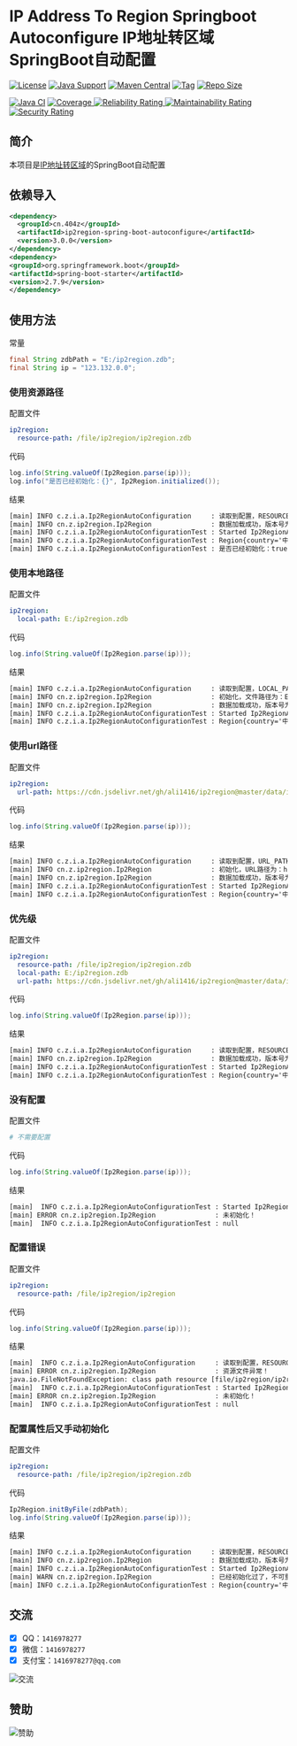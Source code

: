# IP Address To Region Springboot Autoconfigure IP地址转区域SpringBoot自动配置

[![License](https://img.shields.io/github/license/ali1416/ip2region-spring-boot-autoconfigure?label=License)](https://opensource.org/licenses/BSD-3-Clause)
[![Java Support](https://img.shields.io/badge/Java-8+-green)](https://openjdk.org/)
[![Maven Central](https://img.shields.io/maven-central/v/cn.404z/ip2region-spring-boot-autoconfigure?label=Maven%20Central)](https://mvnrepository.com/artifact/cn.404z/ip2region-spring-boot-autoconfigure)
[![Tag](https://img.shields.io/github/v/tag/ali1416/ip2region-spring-boot-autoconfigure?label=Tag)](https://github.com/ALI1416/ip2region-spring-boot-autoconfigure/tags)
[![Repo Size](https://img.shields.io/github/repo-size/ali1416/ip2region-spring-boot-autoconfigure?label=Repo%20Size&color=success)](https://github.com/ALI1416/ip2region-spring-boot-autoconfigure/archive/refs/heads/master.zdb)

[![Java CI](https://github.com/ALI1416/ip2region-spring-boot-autoconfigure/actions/workflows/ci.yml/badge.svg)](https://github.com/ALI1416/ip2region-spring-boot-autoconfigure/actions/workflows/ci.yml)
[![Coverage](https://sonarcloud.io/api/project_badges/measure?project=ALI1416_ip2region-spring-boot-autoconfigure&metric=coverage)
![Reliability Rating](https://sonarcloud.io/api/project_badges/measure?project=ALI1416_ip2region-spring-boot-autoconfigure&metric=reliability_rating)
![Maintainability Rating](https://sonarcloud.io/api/project_badges/measure?project=ALI1416_ip2region-spring-boot-autoconfigure&metric=sqale_rating)
![Security Rating](https://sonarcloud.io/api/project_badges/measure?project=ALI1416_ip2region-spring-boot-autoconfigure&metric=security_rating)](https://sonarcloud.io/summary/new_code?id=ALI1416_ip2region-spring-boot-autoconfigure)

## 简介

本项目是[IP地址转区域](https://github.com/ALI1416/ip2region)的SpringBoot自动配置

## 依赖导入

```xml
<dependency>
  <groupId>cn.404z</groupId>
  <artifactId>ip2region-spring-boot-autoconfigure</artifactId>
  <version>3.0.0</version>
</dependency>
<dependency>
<groupId>org.springframework.boot</groupId>
<artifactId>spring-boot-starter</artifactId>
<version>2.7.9</version>
</dependency>
```

## 使用方法

常量

```java
final String zdbPath = "E:/ip2region.zdb";
final String ip = "123.132.0.0";
```

### 使用资源路径

配置文件

```yml
ip2region:
  resource-path: /file/ip2region/ip2region.zdb
```

代码

```java
log.info(String.valueOf(Ip2Region.parse(ip)));
log.info("是否已经初始化：{}", Ip2Region.initialized());
```

结果

```txt
[main] INFO c.z.i.a.Ip2RegionAutoConfiguration     : 读取到配置，RESOURCE_PATH为：/file/ip2region/ip2region.zdb
[main] INFO cn.z.ip2region.Ip2Region               : 数据加载成功，版本号为：20221207
[main] INFO c.z.i.a.Ip2RegionAutoConfigurationTest : Started Ip2RegionAutoConfigurationTest in 0.442 seconds (JVM running for 0.931)
[main] INFO c.z.i.a.Ip2RegionAutoConfigurationTest : Region{country='中国', province='山东省', city='济宁市', isp='联通'}
[main] INFO c.z.i.a.Ip2RegionAutoConfigurationTest : 是否已经初始化：true
```

### 使用本地路径

配置文件

```yml
ip2region:
  local-path: E:/ip2region.zdb
```

代码

```java
log.info(String.valueOf(Ip2Region.parse(ip)));
```

结果

```txt
[main] INFO c.z.i.a.Ip2RegionAutoConfiguration     : 读取到配置，LOCAL_PATH为：E:/ip2region.zdb
[main] INFO cn.z.ip2region.Ip2Region               : 初始化，文件路径为：E:/ip2region.zdb
[main] INFO cn.z.ip2region.Ip2Region               : 数据加载成功，版本号为：20221207
[main] INFO c.z.i.a.Ip2RegionAutoConfigurationTest : Started Ip2RegionAutoConfigurationTest in 0.442 seconds (JVM running for 0.931)
[main] INFO c.z.i.a.Ip2RegionAutoConfigurationTest : Region{country='中国', province='山东省', city='济宁市', isp='联通'}
```

### 使用url路径

配置文件

```yml
ip2region:
  url-path: https://cdn.jsdelivr.net/gh/ali1416/ip2region@master/data/ip2region.zdb
```

代码

```java
log.info(String.valueOf(Ip2Region.parse(ip)));
```

结果

```txt
[main] INFO c.z.i.a.Ip2RegionAutoConfiguration     : 读取到配置，URL_PATH为：https://cdn.jsdelivr.net/gh/ali1416/ip2region@master/data/ip2region.zdb
[main] INFO cn.z.ip2region.Ip2Region               : 初始化，URL路径为：https://cdn.jsdelivr.net/gh/ali1416/ip2region@master/data/ip2region.zdb
[main] INFO cn.z.ip2region.Ip2Region               : 数据加载成功，版本号为：20221207
[main] INFO c.z.i.a.Ip2RegionAutoConfigurationTest : Started Ip2RegionAutoConfigurationTest in 0.442 seconds (JVM running for 0.931)
[main] INFO c.z.i.a.Ip2RegionAutoConfigurationTest : Region{country='中国', province='山东省', city='济宁市', isp='联通'}
```

### 优先级

配置文件

```yml
ip2region:
  resource-path: /file/ip2region/ip2region.zdb
  local-path: E:/ip2region.zdb
  url-path: https://cdn.jsdelivr.net/gh/ali1416/ip2region@master/data/ip2region.zdb
```

代码

```java
log.info(String.valueOf(Ip2Region.parse(ip)));
```

结果

```txt
[main] INFO c.z.i.a.Ip2RegionAutoConfiguration     : 读取到配置，RESOURCE_PATH为：/file/ip2region/ip2region.zdb
[main] INFO cn.z.ip2region.Ip2Region               : 数据加载成功，版本号为：20221207
[main] INFO c.z.i.a.Ip2RegionAutoConfigurationTest : Started Ip2RegionAutoConfigurationTest in 0.442 seconds (JVM running for 0.931)
[main] INFO c.z.i.a.Ip2RegionAutoConfigurationTest : Region{country='中国', province='山东省', city='济宁市', isp='联通'}
```

### 没有配置

配置文件

```yml
# 不需要配置
```

代码

```java
log.info(String.valueOf(Ip2Region.parse(ip)));
```

结果
```txt
[main]  INFO c.z.i.a.Ip2RegionAutoConfigurationTest : Started Ip2RegionAutoConfigurationTest in 0.442 seconds (JVM running for 0.931)
[main] ERROR cn.z.ip2region.Ip2Region               : 未初始化！
[main]  INFO c.z.i.a.Ip2RegionAutoConfigurationTest : null
```

### 配置错误

配置文件

```yml
ip2region:
  resource-path: /file/ip2region/ip2region
```

代码

```java
log.info(String.valueOf(Ip2Region.parse(ip)));
```

结果

```txt
[main]  INFO c.z.i.a.Ip2RegionAutoConfiguration     : 读取到配置，RESOURCE_PATH为：/file/ip2region/ip2region
[main] ERROR cn.z.ip2region.Ip2Region               : 资源文件异常！
java.io.FileNotFoundException: class path resource [file/ip2region/ip2region] cannot be opened because it does not exist
[main]  INFO c.z.i.a.Ip2RegionAutoConfigurationTest : Started Ip2RegionAutoConfigurationTest in 0.442 seconds (JVM running for 0.931)
[main] ERROR cn.z.ip2region.Ip2Region               : 未初始化！
[main]  INFO c.z.i.a.Ip2RegionAutoConfigurationTest : null
```

### 配置属性后又手动初始化

配置文件

```yml
ip2region:
  resource-path: /file/ip2region/ip2region.zdb
```

代码

```java
Ip2Region.initByFile(zdbPath);
log.info(String.valueOf(Ip2Region.parse(ip)));
```

结果

```txt
[main] INFO c.z.i.a.Ip2RegionAutoConfiguration     : 读取到配置，RESOURCE_PATH为：/file/ip2region/ip2region.zdb
[main] INFO cn.z.ip2region.Ip2Region               : 数据加载成功，版本号为：20221207
[main] INFO c.z.i.a.Ip2RegionAutoConfigurationTest : Started Ip2RegionAutoConfigurationTest in 0.442 seconds (JVM running for 0.931)
[main] WARN cn.z.ip2region.Ip2Region               : 已经初始化过了，不可重复初始化！
[main] INFO c.z.i.a.Ip2RegionAutoConfigurationTest : Region{country='中国', province='山东省', city='济宁市', isp='联通'}
```

## 交流

- [x] QQ：`1416978277`
- [x] 微信：`1416978277`
- [x] 支付宝：`1416978277@qq.com`

![交流](https://cdn.jsdelivr.net/gh/ALI1416/ALI1416/image/contact.png)

## 赞助

![赞助](https://cdn.jsdelivr.net/gh/ALI1416/ALI1416/image/donate.png)

